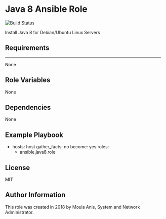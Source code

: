 # Java 8 Ansible Role

[![Build Status](https://travis-ci.org/anismoula/ansible.java8.role.svg?branch=master)](https://travis-ci.org/anismoula/ansible.java8.role)

Install Java 8 for Debian/Ubuntu Linux Servers

## Requirements
------------

None

## Role Variables

None

## Dependencies

None

## Example Playbook

- hosts: host
  gather_facts: no
  become: yes
  roles:
    - ansible.java8.role

## License

MIT

## Author Information

This role was created in 2018 by Moula Anis, System and Network Administrator.
